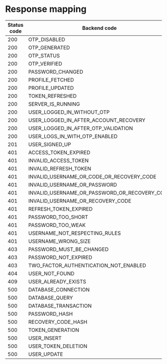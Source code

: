 # Response mapping

| Status code | Backend code                                  | Data error                                   | Domain error                                       |
| ----------- | --------------------------------------------- | -------------------------------------------- | -------------------------------------------------- |
| 200         | OTP_DISABLED                                  |                                              |                                                    |
| 200         | OTP_GENERATED                                 |                                              |                                                    |
| 200         | OTP_STATUS                                    |                                              |                                                    |
| 200         | OTP_VERIFIED                                  |                                              |                                                    |
| 200         | PASSWORD_CHANGED                              |                                              |                                                    |
| 200         | PROFILE_FETCHED                               |                                              |                                                    |
| 200         | PROFILE_UPDATED                               |                                              |                                                    |
| 200         | TOKEN_REFRESHED                               |                                              |                                                    |
| 200         | SERVER_IS_RUNNING                             |                                              |                                                    |
| 200         | USER_LOGGED_IN_WITHOUT_OTP                    |                                              |                                                    |
| 200         | USER_LOGGED_IN_AFTER_ACCOUNT_RECOVERY         |                                              |                                                    |
| 200         | USER_LOGGED_IN_AFTER_OTP_VALIDATION           |                                              |                                                    |
| 200         | USER_LOGS_IN_WITH_OTP_ENABLED                 |                                              |                                                    |
| 201         | USER_SIGNED_UP                                |                                              |                                                    |
| 401         | ACCESS_TOKEN_EXPIRED                          |                                              |                                                    |
| 401         | INVALID_ACCESS_TOKEN                          |                                              |                                                    |
| 401         | INVALID_REFRESH_TOKEN                         | InvalidRefreshTokenError                     | InvalidRefreshTokenDomainError                     |
| 401         | INVALID_USERNAME_OR_CODE_OR_RECOVERY_CODE     | InvalidUsernameOrCodeOrRecoveryCodeError     | InvalidUsernameOrCodeOrRecoveryCodeDomainError     |
| 401         | INVALID_USERNAME_OR_PASSWORD                  | InvalidUsernameOrPasswordError               | InvalidUsernameOrPasswordDomainError               |
| 401         | INVALID_USERNAME_OR_PASSWORD_OR_RECOVERY_CODE | InvalidUsernameOrPasswordOrRecoveryCodeError | InvalidUsernameOrPasswordOrRecoveryCodeDomainError |
| 401         | INVALID_USERNAME_OR_RECOVERY_CODE             | InvalidUsernameOrRecoveryCodeError           | InvalidUsernameOrRecoveryCodeDomainError           |
| 401         | REFRESH_TOKEN_EXPIRED                         | RefreshTokenExpiredError                     | RefreshTokenExpiredDomainError                     |
| 401         | PASSWORD_TOO_SHORT                            | PasswordTooShortError                        | PasswordTooShortError                              |
| 401         | PASSWORD_TOO_WEAK                             | PasswordNotComplexEnoughError                | PasswordNotComplexEnoughError                      |
| 401         | USERNAME_NOT_RESPECTING_RULES                 | UsernameNotRespectingRulesError              | UsernameNotRespectingRulesError                    |
| 401         | USERNAME_WRONG_SIZE                           | UsernameWrongSizeError                       | UsernameWrongSizeError                             |
| 403         | PASSWORD_MUST_BE_CHANGED                      | PasswordMustBeChangedError                   | PasswordMustBeChangedDomainError                   |
| 403         | PASSWORD_NOT_EXPIRED                          | PasswordNotExpiredError                      | PasswordNotExpiredDomainError                      |
| 403         | TWO_FACTOR_AUTHENTICATION_NOT_ENABLED         | TwoFactorAuthenticationNotEnabledError       | TwoFactorAuthenticationNotEnabledDomainError       |
| 404         | USER_NOT_FOUND                                | UserNotFoundError                            | UserNotFoundDomainError                            |
| 409         | USER_ALREADY_EXISTS                           | UserAlreadyExistingError                     | UserAlreadyExistingDomainError                     |
| 500         | DATABASE_CONNECTION                           | InternalServerError                          | InternalServerDomainError                          |
| 500         | DATABASE_QUERY                                | InternalServerError                          | InternalServerDomainError                          |
| 500         | DATABASE_TRANSACTION                          | InternalServerError                          | InternalServerDomainError                          |
| 500         | PASSWORD_HASH                                 | InternalServerError                          | InternalServerDomainError                          |
| 500         | RECOVERY_CODE_HASH                            | InternalServerError                          | InternalServerDomainError                          |
| 500         | TOKEN_GENERATION                              | InternalServerError                          | InternalServerDomainError                          |
| 500         | USER_INSERT                                   | InternalServerError                          | InternalServerDomainError                          |
| 500         | USER_TOKEN_DELETION                           | InternalServerError                          | InternalServerDomainError                          |
| 500         | USER_UPDATE                                   | InternalServerError                          | InternalServerDomainError                          |
